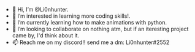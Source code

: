- 👋 Hi, I’m @Li0nhunter.
- 👀 I’m interested in learning more coding skills!.
- 🌱 I’m currently learning how to make animations with python.
- 💞️ I’m looking to collaborate on nothing atm, but if an iteresting project came by, I'd think about it.
- 📫 Reach me on my discord!! send me a dm: Li0nhunter#2552

<!---
Li0nhunter/Li0nhunter is a ✨ special ✨ repository because its `README.md` (this file) appears on your GitHub profile.
You can click the Preview link to take a look at your changes.
--->

